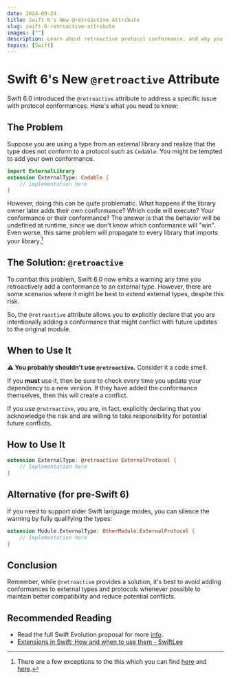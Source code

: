 ```yaml
---
date: 2024-09-24
title: Swift 6's New @retroactive Attribute
slug: swift-6-retroactive-attribute
images: [""]
description: Learn about retroactive protocol conformance, and why you probably shouldn't use it on external types. 
topics: [Swift]
---
```


# Swift 6's New `@retroactive` Attribute

Swift 6.0 introduced the `@retroactive` attribute to address a specific issue with protocol conformances. Here's what you need to know:

## The Problem

Suppose you are using a type from an external library and realize that the type does not conform to a protocol such as `Codable`. You might be tempted to add your own conformance.

```swift
import ExternalLibrary
extension ExternalType: Codable {
    // implementation here
}
```

However, doing this can be quite problematic. What happens if the library owner later adds their own conformance? Which code will execute? Your conformance or their conformance? The answer is that the behavior will be undefined at runtime, since we don't know which conformance will "win". Even worse, this same problem will propagate to every library that imports your library.[^1]

[^1]: There are a few exceptions to the this which you can find [here](https://github.com/swiftlang/swift-evolution/blob/main/proposals/0364-retroactive-conformance-warning.md#detailed-design) and [here](https://forums.swift.org/t/amendment-se-0364-allow-same-package-conformances/71877). 

## The Solution: `@retroactive`

To combat this problem, Swift 6.0 now emits a warning any time you retroactively add a conformance to an external type. However, there are some scenarios where it might be best to extend external types, despite this risk. 

So, the `@retroactive` attribute allows you to explicitly declare that you are intentionally adding a conformance that might conflict with future updates to the original module.

## When to Use It
**⚠️ You probably shouldn't use `@retroactive`.**
Consider it a code smell. 

If you **must** use it, then be sure to check every time you update your dependency to a new version. If they have added the conformance themselves, then this will create a conflict. 

If you use `@retroactive`, you are, in fact, explicitly declaring that you acknowledge the risk and are willing to take responsibility for potential future conflicts.

## How to Use It

```swift
extension ExternalType: @retroactive ExternalProtocol {
    // Implementation here
}
```


## Alternative (for pre-Swift 6)

If you need to support older Swift language modes, you can silence the warning by fully qualifying the types:

```swift
extension Module.ExternalType: OtherModule.ExternalProtocol {
    // Implementation here
}
```

## Conclusion
Remember, while `@retroactive` provides a solution, it's best to avoid adding conformances to external types and protocols whenever possible to maintain better compatibility and reduce potential conflicts.


## Recommended Reading
- Read the full Swift Evolution proposal for more [info](https://github.com/swiftlang/swift-evolution/blob/main/proposals/0364-retroactive-conformance-warning.md).
- [Extensions in Swift: How and when to use them - SwiftLee](https://www.avanderlee.com/swift/extensions/) 